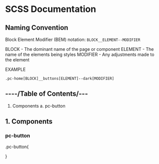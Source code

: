# SCSS Documentation

## Naming Convention

Block Element Modifier (BEM) notation:
`BLOCK__ELEMENT--MODIFIER`

BLOCK - The dominant name of the page or component
ELEMENT - The name of the elements being styles
MODIFIER - Any adjustments made to the element

EXAMPLE

`.pc-home[BLOCK]__buttons[ELEMENT]--dark[MODIFIER]`

## ----/Table of Contents/---
1. Components
    a. pc-button


## 1. Components

### pc-button

.pc-button{
    
}
